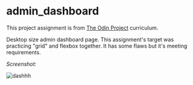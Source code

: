 # admin_dashboard

This project assignment is from [The Odin Project](https://www.theodinproject.com/lessons/intermediate-html-and-css-admin-dashboard) curriculum.

Desktop size admin dashboard page. This assignment's target was practicing "grid" and flexbox together. It has some flaws but it's meeting requirements.

*Screenshot:*

![dashhh](https://user-images.githubusercontent.com/93445248/163275230-86d229a7-1a06-49e0-8a9b-8cc142f918c5.png)

